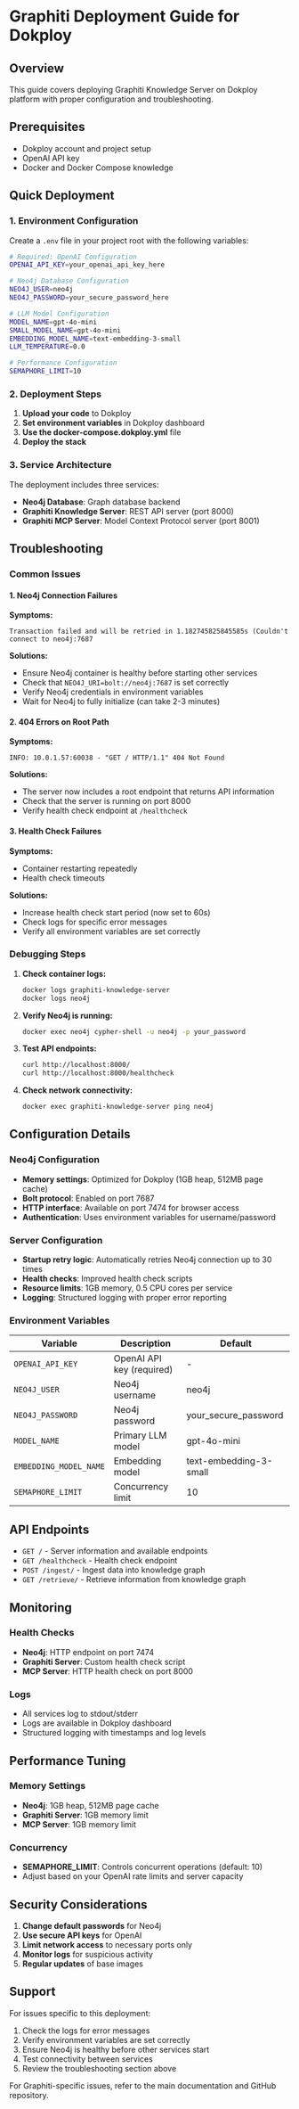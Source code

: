 # Graphiti Deployment Guide for Dokploy

## Overview

This guide covers deploying Graphiti Knowledge Server on Dokploy platform with proper configuration and troubleshooting.

## Prerequisites

- Dokploy account and project setup
- OpenAI API key
- Docker and Docker Compose knowledge

## Quick Deployment

### 1. Environment Configuration

Create a `.env` file in your project root with the following variables:

```bash
# Required: OpenAI Configuration
OPENAI_API_KEY=your_openai_api_key_here

# Neo4j Database Configuration
NEO4J_USER=neo4j
NEO4J_PASSWORD=your_secure_password_here

# LLM Model Configuration
MODEL_NAME=gpt-4o-mini
SMALL_MODEL_NAME=gpt-4o-mini
EMBEDDING_MODEL_NAME=text-embedding-3-small
LLM_TEMPERATURE=0.0

# Performance Configuration
SEMAPHORE_LIMIT=10
```

### 2. Deployment Steps

1. **Upload your code** to Dokploy
2. **Set environment variables** in Dokploy dashboard
3. **Use the docker-compose.dokploy.yml** file
4. **Deploy the stack**

### 3. Service Architecture

The deployment includes three services:

- **Neo4j Database**: Graph database backend
- **Graphiti Knowledge Server**: REST API server (port 8000)
- **Graphiti MCP Server**: Model Context Protocol server (port 8001)

## Troubleshooting

### Common Issues

#### 1. Neo4j Connection Failures

**Symptoms:**
```
Transaction failed and will be retried in 1.182745825845585s (Couldn't connect to neo4j:7687
```

**Solutions:**
- Ensure Neo4j container is healthy before starting other services
- Check that `NEO4J_URI=bolt://neo4j:7687` is set correctly
- Verify Neo4j credentials in environment variables
- Wait for Neo4j to fully initialize (can take 2-3 minutes)

#### 2. 404 Errors on Root Path

**Symptoms:**
```
INFO: 10.0.1.57:60038 - "GET / HTTP/1.1" 404 Not Found
```

**Solutions:**
- The server now includes a root endpoint that returns API information
- Check that the server is running on port 8000
- Verify health check endpoint at `/healthcheck`

#### 3. Health Check Failures

**Symptoms:**
- Container restarting repeatedly
- Health check timeouts

**Solutions:**
- Increase health check start period (now set to 60s)
- Check logs for specific error messages
- Verify all environment variables are set correctly

### Debugging Steps

1. **Check container logs:**
   ```bash
   docker logs graphiti-knowledge-server
   docker logs neo4j
   ```

2. **Verify Neo4j is running:**
   ```bash
   docker exec neo4j cypher-shell -u neo4j -p your_password
   ```

3. **Test API endpoints:**
   ```bash
   curl http://localhost:8000/
   curl http://localhost:8000/healthcheck
   ```

4. **Check network connectivity:**
   ```bash
   docker exec graphiti-knowledge-server ping neo4j
   ```

## Configuration Details

### Neo4j Configuration

- **Memory settings**: Optimized for Dokploy (1GB heap, 512MB page cache)
- **Bolt protocol**: Enabled on port 7687
- **HTTP interface**: Available on port 7474 for browser access
- **Authentication**: Uses environment variables for username/password

### Server Configuration

- **Startup retry logic**: Automatically retries Neo4j connection up to 30 times
- **Health checks**: Improved health check scripts
- **Resource limits**: 1GB memory, 0.5 CPU cores per service
- **Logging**: Structured logging with proper error reporting

### Environment Variables

| Variable | Description | Default |
|----------|-------------|---------|
| `OPENAI_API_KEY` | OpenAI API key (required) | - |
| `NEO4J_USER` | Neo4j username | neo4j |
| `NEO4J_PASSWORD` | Neo4j password | your_secure_password |
| `MODEL_NAME` | Primary LLM model | gpt-4o-mini |
| `EMBEDDING_MODEL_NAME` | Embedding model | text-embedding-3-small |
| `SEMAPHORE_LIMIT` | Concurrency limit | 10 |

## API Endpoints

- `GET /` - Server information and available endpoints
- `GET /healthcheck` - Health check endpoint
- `POST /ingest/` - Ingest data into knowledge graph
- `GET /retrieve/` - Retrieve information from knowledge graph

## Monitoring

### Health Checks

- **Neo4j**: HTTP endpoint on port 7474
- **Graphiti Server**: Custom health check script
- **MCP Server**: HTTP health check on port 8000

### Logs

- All services log to stdout/stderr
- Logs are available in Dokploy dashboard
- Structured logging with timestamps and log levels

## Performance Tuning

### Memory Settings

- **Neo4j**: 1GB heap, 512MB page cache
- **Graphiti Server**: 1GB memory limit
- **MCP Server**: 1GB memory limit

### Concurrency

- **SEMAPHORE_LIMIT**: Controls concurrent operations (default: 10)
- Adjust based on your OpenAI rate limits and server capacity

## Security Considerations

1. **Change default passwords** for Neo4j
2. **Use secure API keys** for OpenAI
3. **Limit network access** to necessary ports only
4. **Monitor logs** for suspicious activity
5. **Regular updates** of base images

## Support

For issues specific to this deployment:

1. Check the logs for error messages
2. Verify environment variables are set correctly
3. Ensure Neo4j is healthy before other services start
4. Test connectivity between services
5. Review the troubleshooting section above

For Graphiti-specific issues, refer to the main documentation and GitHub repository. 